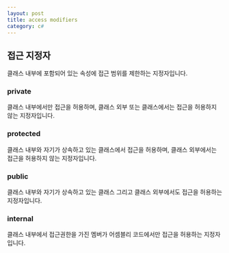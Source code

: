 ```yaml
---
layout: post
title: access modifiers
category: c#
---
```

## 접근 지정자

클래스 내부에 포함되어 있는 속성에 접근 범위를
제한하는 지정자입니다.


### private
클래스 내부에서만 접근을 허용하며, 클래스 외부 또는
클래스에서는 접근을 허용하지 않는 지정자입니다.

### protected
클래스 내부와 자기가 상속하고 있는 클래스에서 접근을 허용하며,
클래스 외부에서는 접근을 허용하지 않는 지정자입니다.

### public
클래스 내부와 자기가 상속하고 있는 클래스 그리고 클래스 외부에서도
접근을 허용하는 지정자입니다.

### internal
클래스 내부에서 접근권한을 가진 멤버가 어셈블리 코드에서만 
접근을 허용하는 지정자입니다. 
